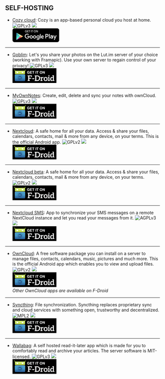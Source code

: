 <!--
    Copyright (C)  2016 PRIMOKORN.
    Permission is granted to copy, distribute and/or modify this document
    under the terms of the GNU Free Documentation License, Version 1.3
    or any later version published by the Free Software Foundation;
    with no Invariant Sections, no Front-Cover Texts, and no Back-Cover Texts.
    A copy of the license is included in the section entitled "GNU
    Free Documentation License".
-->
## SELF-HOSTING

* [Cozy cloud](https://cozy.io/en/): Cozy is an app-based personal cloud you host at home.
![GPLv3](https://img.shields.io/badge/License-GPLv3-brightgreen.svg?style=flat-square)
[![](https://img.shields.io/badge/Source-Github-lightgrey.svg?style=flat-square)](https://github.com/cozy/cozy-mobile)  
[![](Pictures/Google_Play.png)](https://play.google.com/store/apps/details?id=io.cozy.files_client)

***

* [Goblim](http://v.ht/j5fn): Let's you share your photos on the Lut.im server of your choice (working with Framapic). Use your own server to regain control of your privacy!
![GPLv3](https://img.shields.io/badge/License-GPLv3-brightgreen.svg?style=flat-square)
[![](https://img.shields.io/badge/Source-GitLab-lightgrey.svg?style=flat-square)](https://git.mob-dev.fr/Schoumi/Goblim)  
[![](Pictures/F-Droid.png)](http://v.ht/j5fn)

***

* [MyOwnNotes](https://f-droid.org/repository/browse/?fdfilter=MyOwnNotes&fdid=org.aykit.MyOwnNotes): Create, edit, delete and sync your notes with ownCloud.
![GPLv3](https://img.shields.io/badge/License-GPLv3-brightgreen.svg?style=flat-square)
[![](https://img.shields.io/badge/Source-Github-lightgrey.svg?style=flat-square)](https://github.com/aykit/MyOwnNotes)  
[![](Pictures/F-Droid.png)](https://f-droid.org/repository/browse/?fdfilter=MyOwnNotes&fdid=org.aykit.MyOwnNotes)

***

* [Nextcloud](https://f-droid.org/repository/browse/?fdid=com.nextcloud.client): A safe home for all your data. Access & share your files, calendars, contacts, mail & more from any device, on your terms. This is the official Android app.
![GPLv2](https://img.shields.io/badge/License-GPLv2-brightgreen.svg?style=flat-square)
[![](https://img.shields.io/badge/Source-Github-lightgrey.svg?style=flat-square)](https://github.com/nextcloud/android)  
[![](Pictures/F-Droid.png)](https://f-droid.org/repository/browse/?fdid=com.nextcloud.client)

***

* [Nextcloud beta](https://f-droid.org/repository/browse/?fdid=com.nextcloud.android.beta): A safe home for all your data. Access & share your files, calendars, contacts, mail & more from any device, on your terms.
![GPLv2](https://img.shields.io/badge/License-GPLv2-brightgreen.svg?style=flat-square)
[![](https://img.shields.io/badge/Source-Github-lightgrey.svg?style=flat-square)](https://github.com/nextcloud/android)  
[![](Pictures/F-Droid.png)](https://f-droid.org/repository/browse/?fdid=com.nextcloud.android.beta)

***

* [Nextcloud SMS](https://f-droid.org/repository/browse/?fdid=fr.unix_experience.owncloud_sms): App to synchronize your SMS messages on a remote NextCloud instance and let you read your messages from it.
![AGPLv3](https://img.shields.io/badge/License-AGPLv3-brightgreen.svg?style=flat-square)
[![](https://img.shields.io/badge/Source-Github-lightgrey.svg?style=flat-square)](https://github.com/nerzhul/ownCloud-SMS-App)  
[![](Pictures/F-Droid.png)](https://f-droid.org/repository/browse/?fdid=fr.unix_experience.owncloud_sms)

***

* [OwnCloud](http://v.ht/KDTH): A free software package you can install on a server to manage files, contacts, calendars, music, pictures and much more. This is the official Android app which enables you to view and upload files.
![GPLv2](https://img.shields.io/badge/License-GPLv2-brightgreen.svg?style=flat-square)
[![](https://img.shields.io/badge/Source-Github-lightgrey.svg?style=flat-square)](https://github.com/owncloud/android)  
[![](Pictures/F-Droid.png)](http://v.ht/KDTH)  
_Other OwnCloud apps are available on F-Droid_

***

* [Syncthing](http://v.ht/ZwZX): File synchronization. Syncthing replaces proprietary sync and cloud services with something open, trustworthy and decentralized.
![MPL2](https://img.shields.io/badge/License-MPL2-yellow.svg?style=flat-square)
[![](https://img.shields.io/badge/Source-Github-lightgrey.svg?style=flat-square)](https://github.com/syncthing/syncthing-android)  
[![](Pictures/F-Droid.png)](http://v.ht/ZwZX)

***

* [Wallabag](http://v.ht/OdRj): A self hosted read-it-later app which is made for you to comfortably read and archive your articles. The server software is MIT-licensed.
![GPLv3](https://img.shields.io/badge/License-GPLv3-brightgreen.svg?style=flat-square)
[![](https://img.shields.io/badge/Source-Github-lightgrey.svg?style=flat-square)](https://github.com/wallabag/android-app)  
[![](Pictures/F-Droid.png)](http://v.ht/OdRj)